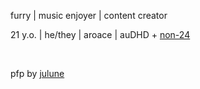 furry | music enjoyer | content creator

21 y.o. | he/they | aroace | auDHD + [non-24](https://en.wikipedia.org/wiki/Non-24-hour_sleep–wake_disorder)

​

pfp by [julune](https://linktr.ee/julunes_art)
